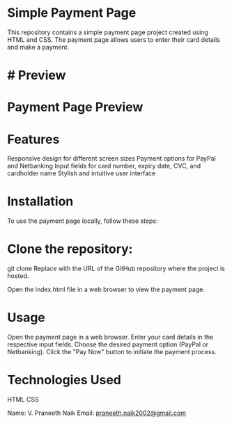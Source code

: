  # Simple Payment Page
This repository contains a simple payment page project created using HTML and CSS. The payment page allows users to enter their card details and make a payment.

# # Preview
# Payment Page Preview

# Features

Responsive design for different screen sizes
Payment options for PayPal and Netbanking
Input fields for card number, expiry date, CVC, and cardholder name
Stylish and intuitive user interface

# Installation
To use the payment page locally, follow these steps:

# Clone the repository:


git clone <repository-url>
Replace <repository-url> with the URL of the GitHub repository where the project is hosted.

Open the index.html file in a web browser to view the payment page.

# Usage

Open the payment page in a web browser.
Enter your card details in the respective input fields.
Choose the desired payment option (PayPal or Netbanking).
Click the "Pay Now" button to initiate the payment process.

# Technologies Used
HTML
CSS


Name: V. Praneeth Naik
Email: praneeth.naik2002@gmail.com







